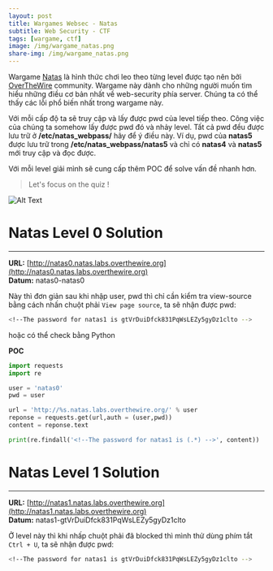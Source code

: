 ```yaml
---
layout: post
title: Wargames Websec - Natas
subtitle: Web Security - CTF
tags: [wargame, ctf]
image: /img/wargame_natas.png
share-img: /img/wargame_natas.png
---
```


Wargame [Natas](https://overthewire.org/wargames/natas/) là hình thức chơi leo theo từng level được tạo nên bởi [OverTheWire](https://overthewire.org/wargames/) community. Wargame này dành cho những người muốn tìm hiểu những điều cơ bản nhất về web-security phía server. Chúng ta có thể thấy các lỗi phổ biến nhất trong wargame này.

Với mỗi cấp độ ta sẽ truy cập và lấy được pwd của level tiếp theo. Công việc của chúng ta somehow lấy được pwd đó và nhảy level. Tất cả pwd đều được lưu trữ ở **/etc/natas_webpass/** hãy để ý điều này. Ví dụ, pwd của **natas5** được lưu trữ trong **/etc/natas_webpass/natas5** và chỉ có **natas4** và **natas5** mới truy cập và đọc được.

Với mỗi level giải mình sẽ cung cấp thêm POC để solve vấn đề nhanh hơn.

> Let's focus on the quiz !


![Alt Text](https://media.giphy.com/media/WiM5K1e9MtEic/giphy.gif)


# Natas Level 0 Solution
***
**URL:** [http://natas0.natas.labs.overthewire.org](http://natas0.natas.labs.overthewire.org) <br/>
**Datum:** natas0-natas0

Này thì đơn giản sau khi nhập user, pwd thì chỉ cần kiểm tra view-source bằng cách nhấn chuột phải `View page source`, ta sẽ nhận được pwd:
```bash
<!--The password for natas1 is gtVrDuiDfck831PqWsLEZy5gyDz1clto -->
 ```

hoặc có thể check bằng Python <br/>

**POC**
```Python
import requests
import re

user = 'natas0'
pwd = user

url = 'http://%s.natas.labs.overthewire.org/' % user
reponse = requests.get(url,auth = (user,pwd))
content = reponse.text

print(re.findall('<!--The password for natas1 is (.*) -->', content))
```


# Natas Level 1 Solution
***
**URL:** [http://natas1.natas.labs.overthewire.org](http://natas1.natas.labs.overthewire.org) <br/>
**Datum:** natas1-gtVrDuiDfck831PqWsLEZy5gyDz1clto

Ở level này thì khi nhấp chuột phải đã blocked thì mình thử dùng phím tắt `Ctrl + U`, ta sẽ nhận được pwd:
```bash
<!--The password for natas1 is gtVrDuiDfck831PqWsLEZy5gyDz1clto -->
```

